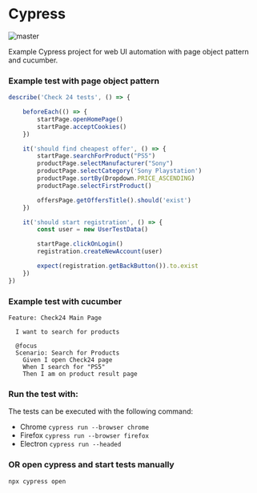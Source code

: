 # Cypress
![master](https://github.com/Jose-Luis-Nunez/cypress-examples/actions/workflows/run_tests.yml/badge.svg?branch=master)


Example Cypress project for web UI automation with page object pattern and cucumber.


### Example test with page object pattern

```js
describe('Check 24 tests', () => {

    beforeEach(() => {
        startPage.openHomePage()
        startPage.acceptCookies()
    })

    it('should find cheapest offer', () => {
        startPage.searchForProduct("PS5")
        productPage.selectManufacturer("Sony")
        productPage.selectCategory('Sony Playstation')
        productPage.sortBy(Dropdown.PRICE_ASCENDING)
        productPage.selectFirstProduct()

        offersPage.getOffersTitle().should('exist')
    })

    it('should start registration', () => {
        const user = new UserTestData()

        startPage.clickOnLogin()
        registration.createNewAccount(user)

        expect(registration.getBackButton()).to.exist
    })
})
```

### Example test with cucumber
```gherkin
Feature: Check24 Main Page

  I want to search for products

  @focus
  Scenario: Search for Products
    Given I open Check24 page
    When I search for "PS5"
    Then I am on product result page
```

### Run the test with:

The tests can be executed with the following command:

* Chrome `cypress run --browser chrome`
* Firefox `cypress run --browser firefox`
* Electron `cypress run --headed`

### OR open cypress and start tests manually
`npx cypress open`